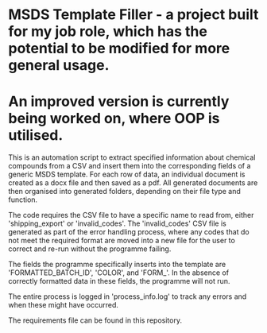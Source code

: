 # MSDS Template Filler - a project built for my job role, which has the potential to be modified for more general usage. 

# An improved version is currently being worked on, where OOP is utilised.

This is an automation script to extract specified information about chemical compounds from a CSV and insert them into the corresponding fields of a generic MSDS template. For each row of data, an individual document is created as a docx file and then saved as a pdf. All generated documents are then organised into generated folders, depending on their file type and function.

The code requires the CSV file to have a specific name to read from, either 'shipping_export' or 'invalid_codes'. The 'invalid_codes' CSV file is generated as part of the error handling process, where any codes that do not meet the required format are moved into a new file for the user to correct and re-run without the programme failing. 

The fields the programme specifically inserts into the template are 'FORMATTED_BATCH_ID', 'COLOR', and 'FORM_'. In the absence of correctly formatted data in these fields, the programme will not run.

The entire process is logged in 'process_info.log' to track any errors and when these might have occurred.

The requirements file can be found in this repository.
